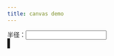 ```yaml
---
title: canvas demo
---
```




<div>半径：<input id='r' /></div>
<div><canvas width="500" height="500" id="c" style="border: solid;"></canvas></div>

<script>
var cEle = document.querySelector('#c');
var eW = cEle.width
var eH = cEle.height
var ctx = cEle.getContext('2d');
var radius = 5;
var endArc = Math.PI * 2
var startArc = 0;
var opacityStyle = 'rgba(0, 0, 0, 0.05)';

function drawPix() {
    ctx.fillStyle = s = opacityStyle;
    ctx.fillRect(0, 0, eW, eH)
    ctx.fillStyle = s = 'rgba(' + 
            Math.random() * 255 + ',' + 
            Math.random() * 255 + ',' + 
            Math.random() * 255 + ')';
    
    let x = Math.random() * eW;
    let y = Math.random() * eH;
    ctx.beginPath();
    ctx.arc(x, y, radius, startArc, endArc, false);
    ctx.fill();
    
    requestAnimationFrame(drawPix)
}
requestAnimationFrame(drawPix)

var rinp = document.querySelector('#r');
rinp.value = radius;
rinp.addEventListener('blur', function (e) {
    var v = +this.value
    console.log(v);
    if (v > 0) {
        radius = v;
    }
});

</script>
